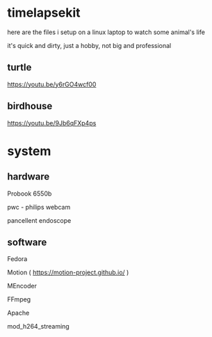 # timelapsekit
here are the files i setup on a linux laptop to watch some animal's life 

it's quick and dirty, just a hobby, not big and professional 

## turtle
https://youtu.be/y6rGO4wcf00

## birdhouse
https://youtu.be/9Jb6qFXp4ps

# system

## hardware

Probook 6550b

pwc - philips webcam

pancellent endoscope

## software

Fedora

Motion ( https://motion-project.github.io/ )

MEncoder

FFmpeg

Apache

mod_h264_streaming


